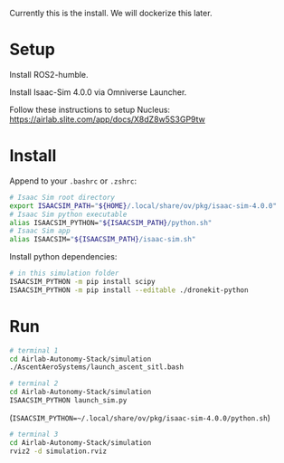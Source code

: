 Currently this is the install. We will dockerize this later.

# Setup
Install ROS2-humble.

Install Isaac-Sim 4.0.0 via Omniverse Launcher.

Follow these instructions to setup Nucleus: https://airlab.slite.com/app/docs/X8dZ8w5S3GP9tw

# Install

Append to your `.bashrc` or `.zshrc`:
```bash
# Isaac Sim root directory
export ISAACSIM_PATH="${HOME}/.local/share/ov/pkg/isaac-sim-4.0.0"
# Isaac Sim python executable
alias ISAACSIM_PYTHON="${ISAACSIM_PATH}/python.sh"
# Isaac Sim app
alias ISAACSIM="${ISAACSIM_PATH}/isaac-sim.sh"

```

Install python dependencies:
```bash
# in this simulation folder
ISAACSIM_PYTHON -m pip install scipy
ISAACSIM_PYTHON -m pip install --editable ./dronekit-python
```


# Run
```bash
# terminal 1
cd Airlab-Autonomy-Stack/simulation
./AscentAeroSystems/launch_ascent_sitl.bash
```
```bash
# terminal 2
cd Airlab-Autonomy-Stack/simulation
ISAACSIM_PYTHON launch_sim.py
```
(`ISAACSIM_PYTHON=~/.local/share/ov/pkg/isaac-sim-4.0.0/python.sh`)

```bash
# terminal 3
cd Airlab-Autonomy-Stack/simulation
rviz2 -d simulation.rviz
```




